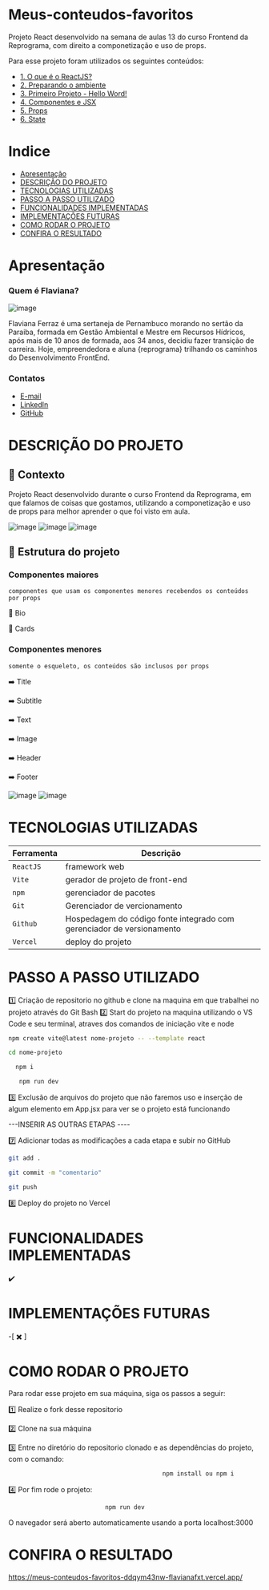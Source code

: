 # Meus-conteudos-favoritos

Projeto React desenvolvido na semana de aulas 13 do curso Frontend da Reprograma, com direito a componetização e uso de props.

Para esse projeto foram utilizados os seguintes conteúdos:

  - [1. O que é o ReactJS?](#1-o-que-é-o-reactjs)
  - [2. Preparando o ambiente](#2-preparando-o-ambiente)
  - [3. Primeiro Projeto - Hello Word!](#3-primeiro-projeto---hello-word)
  - [4. Componentes e JSX](#4-components-e-jsx)
  - [5. Props](#5-props)
  - [6. State](#6-state)

# Indice

- [Apresentação](#Apresentação)
- [DESCRIÇÃO DO PROJETO](#Descrição-Do-Projeto)
- [TECNOLOGIAS UTILIZADAS](#Tecnologias-Utilizadas)
- [PASSO A PASSO UTILIZADO](#Passo-A-Passo-Utilizado)
- [FUNCIONALIDADES IMPLEMENTADAS](#Funcionalidades-Implementadas)
- [IMPLEMENTAÇÕES FUTURAS](#Implementações-Futuras)
- [COMO RODAR O PROJETO](#Como-Rodar-O-Projeto)
- [CONFIRA O RESULTADO ](#Confira-O-Resultado)


# Apresentação

### Quem é Flaviana?

![image](https://github.com/FlavianaFXT/ProjetoFinal-reprograma/assets/113718720/1e13d5e7-b1b4-4701-a689-ec293ec77ea1)

Flaviana Ferraz é uma sertaneja de Pernambuco morando no sertão da Paraiba, formada em Gestão Ambiental e Mestre em Recursos Hídricos, após mais de 10 anos de formada, aos 34 anos, decidiu fazer transição de carreira. Hoje, empreendedora e aluna {reprograma} trilhando os caminhos do Desenvolvimento FrontEnd.

### Contatos

- [E-mail](flaviferraz@yahoo.com.br)
- [LinkedIn](https://www.linkedin.com/in/flaviana-ferraz-frontend)
- [GitHub](https://github.com/flavianafxt)


# DESCRIÇÃO DO PROJETO

## 🧠 Contexto

Projeto React desenvolvido durante o curso Frontend da Reprograma, em que falamos de coisas que gostamos, utilizando a componetização e uso de props para melhor aprender o que foi visto em aula.

![image](https://github.com/FlavianaFXT/Meus-conteudos-favoritos/assets/113718720/fdf1accc-5905-4632-9b24-d3e0554b28d3)
![image](https://github.com/FlavianaFXT/Meus-conteudos-favoritos/assets/113718720/ee70b20e-ec57-4834-8ac8-0282eeb5fd43)
![image](https://github.com/FlavianaFXT/Meus-conteudos-favoritos/assets/113718720/84acc679-38a3-40df-ad00-0f8273184a99)

## 🧠 Estrutura do projeto

### Componentes maiores
``componentes que usam os componentes menores recebendos os conteúdos por props``

  📄 Bio
  
  📄 Cards

### Componentes menores
``somente o esqueleto, os conteúdos são inclusos por props``

  ➡️ Title
  
  ➡️ Subtitle
  
  ➡️ Text
  
  ➡️ Image
  
  ➡️ Header
  
  ➡️ Footer

![image](https://github.com/FlavianaFXT/Meus-conteudos-favoritos/assets/113718720/22ebd530-8397-4c53-ab6c-5f0e10887c37)
![image](https://github.com/FlavianaFXT/Meus-conteudos-favoritos/assets/113718720/ed2b090b-685a-40f9-8a21-8fa24f62536a)

# TECNOLOGIAS UTILIZADAS

| Ferramenta | Descrição |
| --- | --- |
| `ReactJS` | framework web|
| `Vite` | gerador de projeto de front-end|
| `npm` | gerenciador de pacotes|
| `Git` | Gerenciador de vercionamento|
| `Github` | Hospedagem do código fonte integrado com gerenciador de versionamento|
| `Vercel` | deploy do projeto|

# PASSO A PASSO UTILIZADO

1️⃣ Criação de repositorio no github e clone na maquina em que trabalhei no projeto através do Git Bash
2️⃣ Start do projeto na maquina utilizando o VS Code e seu terminal, atraves dos comandos de iniciação vite e node
 
  ```bash
  npm create vite@latest nome-projeto -- --template react
  ```
   ```bash
  cd nome-projeto
   ```
  ```bash
    npm i
  ```
  ```bash
     npm run dev
  ```
  
3️⃣ Exclusão de arquivos do projeto que não faremos uso e inserção de algum elemento em App.jsx para ver se o projeto está funcionando

---INSERIR AS OUTRAS ETAPAS ----

7️⃣ Adicionar todas as modificações a cada etapa e subir no GitHub
 ```bash
 git add .
 ```
 ```bash
 git commit -m "comentario"
```
 ```bash
 git push
```

8️⃣ Deploy do projeto no Vercel

# FUNCIONALIDADES IMPLEMENTADAS

✔️

#  IMPLEMENTAÇÕES FUTURAS

-[ ✖️ ]

# COMO RODAR O PROJETO

Para rodar esse projeto em sua máquina, siga os passos a seguir:

1️⃣ Realize o fork desse repositorio

2️⃣ Clone na sua máquina

3️⃣ Entre no diretório do repositorio clonado e as dependências do projeto, com o comando:
```bash
                                           npm install ou npm i
```

4️⃣ Por fim rode o projeto:
```bash
                           npm run dev
```

O navegador será aberto automaticamente usando a porta localhost:3000 
  
# CONFIRA O RESULTADO 

https://meus-conteudos-favoritos-ddqym43nw-flavianafxt.vercel.app/




